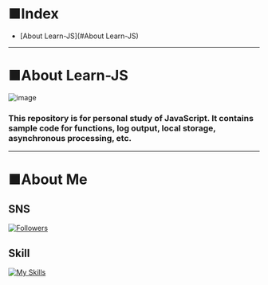 # ■Index
- [About Learn-JS](#About Learn-JS)
---
# ■About Learn-JS
![image](https://github.com/KanedaAkihiro/Learn-JS/assets/101224342/11ca8ece-7fdf-4da5-bd59-b16a825cef32)

### This repository is for personal study of JavaScript. It contains sample code for functions, log output, local storage, asynchronous processing, etc.
---
# ■About Me
## SNS
[![Followers](https://badgen.org/img/zenn/milk_code/followers?style=for-the-badge&label=ZENN%E3%82%A2%E3%82%AB%E3%82%A6%E3%83%B3%E3%83%88)](https://zenn.dev/milk_code)
## Skill
[![My Skills](https://skillicons.dev/icons?i=js,html,css,wasm)](https://skillicons.dev)

